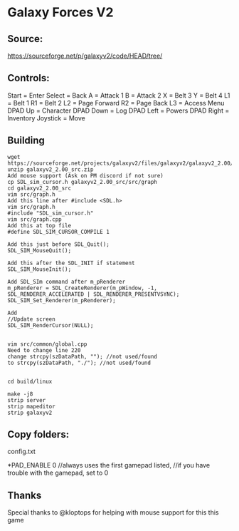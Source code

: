 # Galaxy Forces V2

## Source: 

https://sourceforge.net/p/galaxyv2/code/HEAD/tree/

## Controls:

Start			= Enter
Select			= Back
A			= Attack 1
B			= Attack 2
X			= Belt 3
Y			= Belt 4
L1			= Belt 1
R1			= Belt 2
L2			= Page Forward
R2			= Page Back
L3			= Access Menu
DPAD Up			= Character
DPAD Down		= Log
DPAD Left		= Powers
DPAD Right		= Inventory
Joystick		= Move

## Building

```
wget https://sourceforge.net/projects/galaxyv2/files/galaxyv2/galaxyv2_2.00/galaxyv2_2.00_src.zip
unzip galaxyv2_2.00_src.zip
Add mouse support (Ask on PM discord if not sure)
cp SDL_sim_cursor.h galaxyv2_2.00_src/src/graph
cd galaxyv2_2.00_src
vim src/graph.h
Add this line after #include <SDL.h>
vim src/graph.h
#include "SDL_sim_cursor.h"
vim src/graph.cpp
Add this at top file
#define SDL_SIM_CURSOR_COMPILE 1

Add this just before SDL_Quit();
SDL_SIM_MouseQuit();

Add this after the SDL_INIT if statement
SDL_SIM_MouseInit();

Add SDL_SIm command after m_pRenderer
m_pRenderer = SDL_CreateRenderer(m_pWindow, -1, SDL_RENDERER_ACCELERATED | SDL_RENDERER_PRESENTVSYNC);
SDL_SIM_Set_Renderer(m_pRenderer);

Add
//Update screen
SDL_SIM_RenderCursor(NULL);


vim src/common/global.cpp
Need to change line 220
change strcpy(szDataPath, ""); //not used/found 
to strcpy(szDataPath, "./"); //not used/found


cd build/linux

make -j8
strip server
strip mapeditor
strip galaxyv2
```
## Copy folders:

config.txt

*PAD_ENABLE        0 //always uses the first gamepad listed,
                //if you have trouble with the gamepad, set to 0



## Thanks
Special thanks to @kloptops for helping with mouse support for this this game


